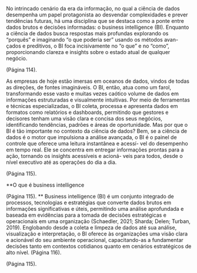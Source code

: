 No intrincado cenário da era da informação, no qual a ciência de dados desempenha um papel protagonista ao desvendar complexidades e prever tendências futuras, há uma disciplina que se destaca como a ponte entre dados brutos e decisões informadas: o business intelligence (BI). Enquanto a ciência de dados busca respostas mais profundas explorando os “porquês” e imaginando “o que poderia ser” usando os métodos avan- çados e preditivos, o BI foca incisivamente no “o que” e no “como”, proporcionando clareza e insights sobre o estado atual de qualquer negócio.

(Página 114). 

As empresas de hoje estão imersas em oceanos de dados, vindos de todas as direções, de fontes imagináveis. O BI, então, atua como um farol, transformando esse vasto e muitas vezes caótico volume de dados em informações estruturadas e visualmente intuitivas. Por meio de ferramentas e técnicas especializadas, o BI coleta, processa e apresenta dados em formatos como relatórios e dashboards, permitindo que gestores e decisores tenham uma visão clara e concisa dos seus negócios, identificando tendências, padrões e áreas de oportunidade. Mas por que o BI é tão importante no contexto da ciência de dados? Bem, se a ciência de dados é o motor que impulsiona a análise avançada, o BI é o painel de controle que oferece uma leitura instantânea e acessí- vel do desempenho em tempo real. Ele se concentra em entregar informações prontas para a ação, tornando os insights acessíveis e acioná- veis para todos, desde o nível executivo até as operações do dia a dia.

(Página 115). 

**O que é business intelligence

(Página 115). **
Business intelligence (BI) é um conjunto integrado de processos, tecnologias e estratégias que converte dados brutos em informações significativas e úteis, permitindo uma análise aprofundada e baseada em evidências para a tomada de decisões estratégicas e operacionais em uma organização (Schaedler, 2021; Sharda; Delen; Turban, 2019). Englobando desde a coleta e limpeza de dados até sua análise, visualização e interpretação, o BI oferece às organizações uma visão clara e acionável do seu ambiente operacional, capacitando-as a fundamentar decisões tanto em contextos cotidianos quanto em cenários estratégicos de alto nível.
(Página 116). 

(Página 115). 